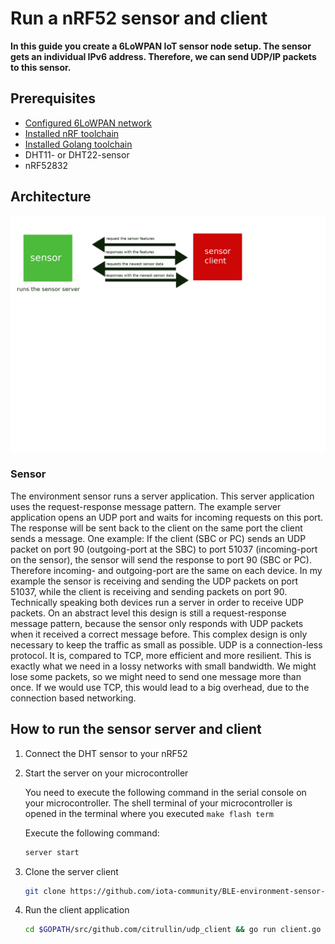 # Run a nRF52 sensor and client
**In this guide you create a 6LoWPAN IoT sensor node setup. The sensor gets an individual IPv6 address. Therefore, we can send UDP/IP packets to this sensor.**

## Prerequisites

- [Configured 6LoWPAN network](set-up-a-bluetooth-star-network.md)
- [Installed nRF toolchain](set-up-nrf-toolchain.md)
- [Installed Golang toolchain](https://golang.org/doc/install)
- DHT11- or DHT22-sensor
- nRF52832

## Architecture

![Environment sensor architecture](../images/architecture_visualisation.png)

### Sensor

The environment sensor runs a server application. This server application uses the request-response message pattern.
The example server application opens an UDP port and waits for incoming requests on this port. 
The response will be sent back to the client on the same port the client sends a message.
One example: 
If the client (SBC or PC) sends an UDP packet on port 90 (outgoing-port at the SBC) to port 51037 (incoming-port on the sensor), 
the sensor will send the response to port 90 (SBC or PC).
Therefore incoming- and outgoing-port are the same on each device. 
In my example the sensor is receiving and sending the UDP packets on port 51037, 
while the client is receiving and sending packets on port 90.
Technically speaking both devices run a server in order to receive UDP packets. 
On an abstract level this design is still a request-response message pattern, 
because the sensor only responds with UDP packets when it received a correct message before.
This complex design is only necessary to keep the traffic as small as possible.
UDP is a connection-less protocol. It is, compared to TCP, more efficient and more resilient.
This is exactly what we need in a lossy networks with small bandwidth. 
We might lose some packets, so we might need to send one message more than once. 
If we would use TCP, this would lead to a big overhead, due to the connection based networking.

## How to run the sensor server and client

1. Connect the DHT sensor to your nRF52
    
2. Start the server on your microcontroller
    
    You need to execute the following command in the serial console on your microcontroller.
    The shell terminal of your microcontroller is opened in the terminal where you executed ```make flash term```
    
    Execute the following command:
    
    ```bash
    server start
    ```
    
3. Clone the server client

    ```bash
    git clone https://github.com/iota-community/BLE-environment-sensor-client.git $GOPATH/src/github.com/citrullin/udp_client
    ```
    
4. Run the client application

    ```bash
    cd $GOPATH/src/github.com/citrullin/udp_client && go run client.go
    ```